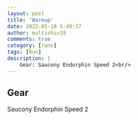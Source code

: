 ```yaml
---
layout: post
title: 'Warmup'
date: 2022-05-18 5:49:37
author: multishiv19
comments: true
category: [runs]
tags: [Run]
description: |
    Gear: Saucony Endorphin Speed 2<br/>
---
```


## Gear
Saucony Endorphin Speed 2



<div width='100%' class='strava-embed-placeholder' data-embed-type='activity' data-embed-id='7159439840'></div>
<script src='https://strava-embeds.com/embed.js'></script>
